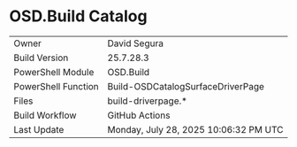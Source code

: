 ﻿# OSD.Build Catalog

| | |
|-|-|
| Owner | David Segura |
| Build Version | 25.7.28.3 |
| PowerShell Module | OSD.Build |
| PowerShell Function | Build-OSDCatalogSurfaceDriverPage |
| Files | build-driverpage.* |
| Build Workflow | GitHub Actions |
| Last Update | Monday, July 28, 2025 10:06:32 PM UTC |
